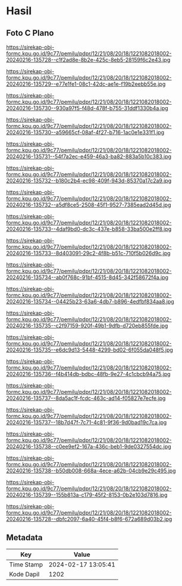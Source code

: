 # Hasil

## Foto C Plano

https://sirekap-obj-formc.kpu.go.id/9c77/pemilu/pdpr/12/21/08/20/18/1221082018002-20240216-135728--c1f2ad8e-8b2e-425c-8eb5-28159f6c2e43.jpg

https://sirekap-obj-formc.kpu.go.id/9c77/pemilu/pdpr/12/21/08/20/18/1221082018002-20240216-135729--e77e1fe1-08c1-42dc-ae1e-f19b2eebb55e.jpg

https://sirekap-obj-formc.kpu.go.id/9c77/pemilu/pdpr/12/21/08/20/18/1221082018002-20240216-135730--930a97f5-f48d-478f-b755-31ddf1330b4a.jpg

https://sirekap-obj-formc.kpu.go.id/9c77/pemilu/pdpr/12/21/08/20/18/1221082018002-20240216-135730--a59665cf-08af-4f27-b716-1ac0e1e331f1.jpg

https://sirekap-obj-formc.kpu.go.id/9c77/pemilu/pdpr/12/21/08/20/18/1221082018002-20240216-135731--54f7a2ec-e459-46a3-ba82-883a5b10c383.jpg

https://sirekap-obj-formc.kpu.go.id/9c77/pemilu/pdpr/12/21/08/20/18/1221082018002-20240216-135732--b180c2b4-ec98-409f-943d-85370a17c2a9.jpg

https://sirekap-obj-formc.kpu.go.id/9c77/pemilu/pdpr/12/21/08/20/18/1221082018002-20240216-135732--a5df8ce5-2508-45f1-9527-7385ead2d45d.jpg

https://sirekap-obj-formc.kpu.go.id/9c77/pemilu/pdpr/12/21/08/20/18/1221082018002-20240216-135733--4daf9bd0-dc3c-437e-b858-33ba500e2ff8.jpg

https://sirekap-obj-formc.kpu.go.id/9c77/pemilu/pdpr/12/21/08/20/18/1221082018002-20240216-135733--8d403091-29c2-4f8b-b51c-710f5b026d9c.jpg

https://sirekap-obj-formc.kpu.go.id/9c77/pemilu/pdpr/12/21/08/20/18/1221082018002-20240216-135734--ab0f768c-91bf-4515-8d45-342f58672f4a.jpg

https://sirekap-obj-formc.kpu.go.id/9c77/pemilu/pdpr/12/21/08/20/18/1221082018002-20240216-135734--04425b23-63a6-4db7-b896-4edfbf834aa8.jpg

https://sirekap-obj-formc.kpu.go.id/9c77/pemilu/pdpr/12/21/08/20/18/1221082018002-20240216-135735--c2f97159-920f-49b1-9dfb-d720eb855fde.jpg

https://sirekap-obj-formc.kpu.go.id/9c77/pemilu/pdpr/12/21/08/20/18/1221082018002-20240216-135735--e6dc9d13-5448-4299-bd02-6f055da048f5.jpg

https://sirekap-obj-formc.kpu.go.id/9c77/pemilu/pdpr/12/21/08/20/18/1221082018002-20240216-135736--f4b414db-bdbc-48fb-9e27-4c1cbcb94a75.jpg

https://sirekap-obj-formc.kpu.go.id/9c77/pemilu/pdpr/12/21/08/20/18/1221082018002-20240216-135737--8da5ac1f-fcdc-463c-ad14-f05827e7ecfe.jpg

https://sirekap-obj-formc.kpu.go.id/9c77/pemilu/pdpr/12/21/08/20/18/1221082018002-20240216-135737--18b7d47f-7c71-4c81-9f36-9d0bad19c7ca.jpg

https://sirekap-obj-formc.kpu.go.id/9c77/pemilu/pdpr/12/21/08/20/18/1221082018002-20240216-135738--c0ee9ef2-167a-436c-beb1-9de0327554dc.jpg

https://sirekap-obj-formc.kpu.go.id/9c77/pemilu/pdpr/12/21/08/20/18/1221082018002-20240216-135738--b50db008-668a-4ece-a62b-04cb9e29c495.jpg

https://sirekap-obj-formc.kpu.go.id/9c77/pemilu/pdpr/12/21/08/20/18/1221082018002-20240216-135739--155b813a-c179-45f2-8153-0b2e103d7816.jpg

https://sirekap-obj-formc.kpu.go.id/9c77/pemilu/pdpr/12/21/08/20/18/1221082018002-20240216-135728--dbfc2097-6a40-45f4-b8f6-672a689d03b2.jpg


## Metadata

| Key        | Value               |
| ---------- | ------------------- |
| Time Stamp | 2024-02-17 13:05:41 |
| Kode Dapil | 1202                |



